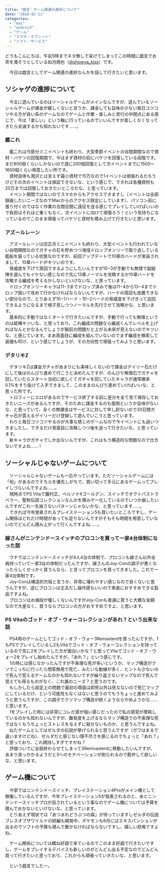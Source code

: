 ```yaml
---
title: "戯言：ゲーム関連の進捗について"
date: "2020-02-11"
categories: 
  - "mac"
  - "android"
  - "ゲーム"
  - "スマホ・タブレット"
  - "ソフト・サービス"
---
```


どうもこんにちは、午前5時までネタ無しで呆けてしまってこの時間に戯言でお茶を濁そうとしている如月翔也（[@showya\_kiss](http://twitter.com/showya_kiss)）です。  
  
　今日は戯言としてゲーム関連の進捗なんかを話して行きたいと思います。  

## ソシャゲの進捗について

　今主に遊んでいるのはソーシャルゲームがメインなんですが、遊んでいるソーシャルゲームが課金が厳しくないと言うか、課金しても旨味の少ない毎日コツコツやる方が良い系のゲームなのでゲームと作業・楽しみと苦行の中間点にある感じで、今は「楽しい」という軸に行っているのでいいんですが楽しくなくなってきたら全滅するかも知れないです……。  

### 艦これ

　艦これは今節分ミニイベントも終わり、大型季節イベントの谷間期間なので資材・バケツの回復期間で、今はまず資材の前にバケツを回復している段階です。まだ800個くらいしかないので週に200個回復として次イベントまでに1500〜1600個くらい用意したい所です。  
　資材自体も潤沢とは言えず最小資材で15万なので1イベントは頑張れるだろうけどその次のイベントは保証できないな、という感じで、できれば各種資材も20万までは回復しておきたいところだな、と思っています。  
　イベント期間ではないのでスマホからもアクセスできますし（イベントは全部録画したいニーズなのでMacからのアクセス限定にしています）、パソコン前に張り付くのではなく作業の合間合間に遠征を送る感じでプレイしていけばいいので負担はそれほど重くもなく、次イベントに向けて頑張ろう！という気持ちになっているのでこのまま頑張ってバケツと資材を積み上げて行きたいと思います。  

### アズールレーン

　アズールレーンは旧正月ミニイベントも終わり、大型イベントも行われていない谷間期間なのでガチャの石を貯めつつ海域ドロップオンリーで取り逃している艦船を狙っている状態なのですが、前回アップデートで10章のハードが実装されまして、10章ハードがキツいのです。  
　脅威度を下げて周回できるようにしたいんですが10−3が手動でも無理で副縦陣を選んでもイケない感じなので先に13章ノーマルを攻略するか10章ハードを攻略する編成を考えるかしないといけないな、と思っています。  
　ドロップオンリーキャラは11−3までドロップ済みで後は11−4から13−4までドロップ狙いで攻めて行かなければならないんですが、ハードの周回も放置できない部分なので、とりあえず10−1ハード・10−2ハードの脅威度を下げきって巡回できるようになるまで様子見しつつノーマルを先行させて攻略かな、と思います。  
　基本的に手動ではなくオートで行きたいんですが、手動で行っても無理というのは結構キツいな、と思っており、これ編成の問題なら編成くんでレベルを上げればなんとかなるんでしょうが腕前の問題だと上がる未来が見えないのでキツいな、と感じています。まあ真面目に編成を組んでいないのでまず編成を検索して装備も叩け、という感じでしょうが、その方向性で頑張ってみようと思います。  

### デタリキZ

　デタリキZは課金ガチャがあまりにも美味しくないので課金はデイリー石だけにして後はのんびり進めて行こうと決めたんですが、のんびり無償石でガチャを回していたらスタート当初に欲しくてガチャを回していたキャラが通常確率0.1%をすり抜けて入手できまして、このままのんびり進めていけばいいな、と思った所です。  
　トロフィーにエロがあるのでサービス終了する前に差分を全て見て保存しておきたいニーズがあるんですが、そのために課金するのも面倒というか旨味がないな、と思っていて、全くの無課金はサービスに対して申し訳ないので20日間ガチャ石が貰えるデイリーだけ登録して遊んでいこうと思っています。  
　わりと毎日コツコツやるのが大事な感じのゲームなので今イベントにも追いつきましたし、できるだけ真面目に攻略しつつ後を追って行きたいな、と思っています。  
　新キャラがガチャでしか出ないんですが、これはもう構造的な問題なので仕方ないですよね……！  

## ソーシャルじゃないゲームについて

　ソーシャルじゃないゲームも一応やっています。ただソーシャルゲームには「旬」があるのでそちらを優先しがちで、買い切って手元にあるゲームってプレイしづらいんですよね……。  
　現時点でPS Vitaで朧村正、ペルソナ4ゴールデン、スイッチでオクトパストラベラー、聖剣伝説コレクションなんかを積みゲー化しているのでいつか崩したいんですがこれ一生崩さないパターンじゃないかな、と思っています……。  
　できれば今年発表されるプレイステーション5も買いたいところですし、ゲーム関係はどれだけ時間があっても足りないんですがそもそも時間を用意していないのでどんどん積み上がって行くんですよね……。  

### 嫁さんがニンテンドースイッチのプロコンを買って一家4台体制になった話

　ウチではニンテンドースイッチが4人4台の体制で、プロコンも嫁さん以外全員持っていて一家3台の体制だったんですが、嫁さんのJoy-Conの調子が悪くなったらしくせっかく買うんなら、と言ってプロコンを買ってきました。これで一家4台体制です。  
　Joy-Conは構造的欠陥と言うか、非常に壊れやすい感じなので良くないと思うんですが、逆にプロコンは丈夫だし操作感もいいので素直におすすめできる製品ですよね。  
　プロコンはお値段が優しくないんですがJoy-Conも普通に買うと大概な金額なので大差なく、買うならプロコンの方がおすすめですよ、と思います。  

### PS Vitaのゴッド・オブ・ウォーコレクションがあれ？という出来な話

　PS4用のゲームとしてゴッド・オブ・ウォー3Remasterdを買ったんですが、1もPSでプレイしているし2もVitaでゴッド・オブ・ウォーコレクションを持っているので先に2をプレイした方が面白いかな？と思ってVitaでゴッド・オブ・ウォー2をプレイし始めたんですが、「あれ？」という感じです。  
　1の時には感じなかったんですが不条理な死が多いというか、マップ構造がクソでこっちに行ったら問答無用で死亡、みたいな動線が多く、ヒントも少ないので死んで覚えるゲームなのかも知れないですが繰り返さないマップなので死んで覚えても得るものがなく、これ誰のニーズ？と思うのです。  
　もしかしたら設定上の問題で最初の場面は即死以外は死なないので死亡マップにしているだけ、という可能性もなくはないと思うのでもうちょっと進めてみようと思うんですが、この調子でクソマップ構造が続くようならやめようかな……と思います。  
　1をプレイした時には非常にコレだ感が強い感じだったので私の感覚が摩耗しているのかも知れないんですが、難易度を上げるならマップ構造での不条理な死ではなくもうちょっとストレスを与えずに殺せないものか、と思うんですよね。  
　似たゲームとしてはゼルダの伝説が挙げられると思うんですが（ガワはまるで違いますけどね）、ゼルダだと感じない理不尽さを感じるのでちょっと「あれ？」と思っており、これ期待しすぎですかね？  
　評価ついでに全部終わらせてしまって3Remnasterdに移動したいんですが、あまり突っかかるようだと3へのモチベーションが削られるので勘弁して欲しいな、と思います。  

## ゲーム機について

　今家ではニンテンドースイッチ、プレイステーション4Proがメイン機として稼働しているんですが、今年プレイステーション5が発表されるのと、あとニンテンドースイッチプロが目されているという事なのでゲーム機については予算を積んでおかないといけないな、と思っています。  
　とりあえず現状では「あつまれどうぶつの森」が待っていますしゼルダの伝説ブレスオブザワイルドの続編も開発中、ポケモンも6月にはエキスパンションが出るのでソフトの予算も積んで置かなければならないですし、嬉しい悲鳴ですよね。  
  
　ゲーム関係については概ね好調で来ているのでこのまま好調で行きたいですし、ゲームをプレイするデバイスも新しいのがどんどん出る予定なのでどんどん買って行きたいと思っており、これからも頑張っていきたいな、と思います。  
  
　という戯言でしたー。
